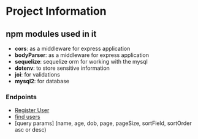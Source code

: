 # Project Information


## npm modules used in it
- **cors**: as a middleware for express application
- **bodyParser**: as a middleware for express application
- **sequelize**: sequelize orm for working with the mysql
- **dotenv**: to store sensitive information
- **joi**: for validations
- **mysql2**: for database

### Endpoints
- [Register User](http://localhost:8080/api/add-user)
- [find users](http://localhost:8080/api/users)
- [query params] (name, age, dob, page, pageSize, sortField, sortOrder asc or desc)
